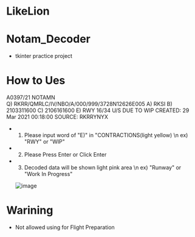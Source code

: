 # LikeLion
 
# Notam_Decoder
 * tkinter practice project

# How to Ues
 A0397/21 NOTAMN  
 Q) RKRR/QMRLC/IV/NBO/A/000/999/3728N12626E005
 A) RKSI B) 2103311600 C) 2106161600
 E) RWY 16/34 U/S DUE TO WIP
 CREATED: 29 Mar 2021 00:18:00 
 SOURCE: RKRRYNYX
 
 * 1. Please input word of "E)" in "CONTRACTIONS(light yellow) \n
   ex) "RWY" or "WIP"
 * 2. Please Press Enter or Click Enter
 * 3. Decoded data will be shown light pink area \n
   ex) "Runway" or "Work In Progress"
   
   ![image](https://user-images.githubusercontent.com/85727063/122013132-d8ee2000-cdf8-11eb-8862-eff705b88d49.png)


   
# Warining
 * Not allowed using for Flight Preparation
